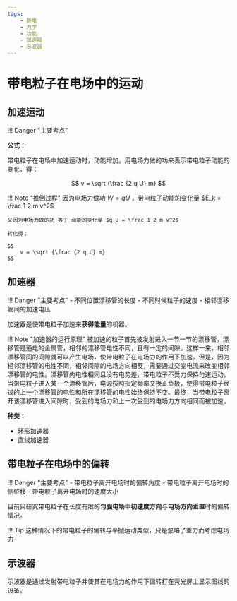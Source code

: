 ```yaml
---
tags:
    - 静电
    - 力学
    - 功能
    - 加速器
    - 示波器
---
```


# 带电粒子在电场中的运动



## 加速运动

!!! Danger "主要考点"

**公式**：

带电粒子在电场中加速运动时，动能增加。用电场力做的功来表示带电粒子动能的变化，得：

$$
    v = \sqrt {\frac {2 q U} m}
$$

!!! Note "推倒过程"
    因为电场力做功 $W = q U$ ，带电粒子动能的变化量 $E_k = \frac 1 2 m v^2$

    又因为电场力做的功 等于 动能的变化量 $q U = \frac 1 2 m v^2$

    转化得：

    $$
        v = \sqrt {\frac {2 q U} m}
    $$

## 加速器

!!! Danger "主要考点"
    - 不同位置漂移管的长度
    - 不同时候粒子的速度
    - 相邻漂移管间的加速电压

加速器是使带电粒子加速来**获得能量**的机器。



!!! Note "加速器的运行原理"
    被加速的粒子首先被发射进入一节一节的漂移管。漂移管是通电的金属管，相邻的漂移管电性不同，且有一定的间隙。这样一来，相邻漂移管间的间隙就可以产生电场，使带电粒子在电场力的作用下加速。但是，因为相邻漂移管的电性不同，相邻间隙的电场方向相反，需要通过交变电流来改变相邻漂移管的电性。漂移管内电性相同且没有电势差，带电粒子不受力保持匀速运动，当带电粒子进入某一个漂移管后，电源按照指定频率交换正负极，使得带电粒子经过的上一个漂移管的电性和所在漂移管的电性始终保持不变。最终，当带电粒子离开该漂移管进入间隙时，受到的电场力和上一次受到的电场力方向相同而被加速。

**种类**：

- 环形加速器
- 直线加速器

## 带电粒子在电场中的偏转

!!! Danger "主要考点"
    - 带电粒子离开电场时的偏转角度
    - 带电粒子离开电场时的侧位移
    - 带电粒子离开电场时的速度大小

目前只研究带电粒子在长度有限的**匀强电场**中**初速度方向**与**电场方向垂直**时的偏转情况。

!!! Tip
    这种情况下的带电粒子的偏转与平抛运动类似，只是忽略了重力而考虑电场力

## 示波器

示波器是通过发射带电粒子并使其在电场力的作用下偏转打在荧光屏上显示图线的设备。
